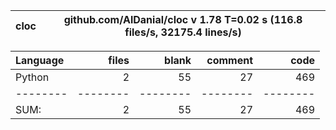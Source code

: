 cloc|github.com/AlDanial/cloc v 1.78  T=0.02 s (116.8 files/s, 32175.4 lines/s)
--- | ---

Language|files|blank|comment|code
:-------|-------:|-------:|-------:|-------:
Python|2|55|27|469
--------|--------|--------|--------|--------
SUM:|2|55|27|469
